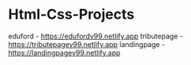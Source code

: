 # Html-Css-Projects
eduford - https://edufordv99.netlify.app
tributepage - https://tributepagev99.netlify.app
landingpage - https://landingpagev99.netlify.app
